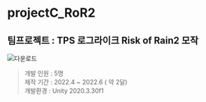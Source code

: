 # projectC_RoR2
## 팀프로젝트 : TPS 로그라이크 Risk of Rain2 모작
![다운로드](https://user-images.githubusercontent.com/94965545/215242004-78340c3c-9cbb-484f-b4cb-bb95accdb896.png)

> 개발 인원 : 5명      
> 제작 기간 : 2022.4 ~ 2022.6 ( 약 2달)      
> 개발환경 : Unity 2020.3.30f1   
